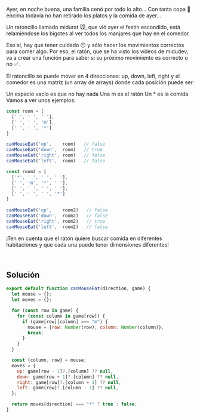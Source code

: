 Ayer, en noche buena, una família cenó por todo lo alto... Con tanta copa 🍾 encima todavía no han retirado los platos y la comida de ayer...

Un ratoncillo llamado midurat 🐭, que vió ayer el festín escondido, está relamiéndose los bigotes al ver todos los manjares que hay en el comedor.

Eso sí, hay que tener cuidado 😶 y sólo hacer los movimientos correctos para comer algo. Por eso, el ratón, que se ha visto los vídeos de midudev, va a crear una función para saber si su próximo movimiento es correcto o no ✅.

El ratoncillo se puede mover en 4 direcciones: up, down, left, right y el comedor es una matriz (un array de arrays) donde cada posición puede ser:

Un espacio vacío es que no hay nada
Una m es el ratón
Un * es la comida
Vamos a ver unos ejemplos:

```js
const room = [
  [' ', ' ', ' '],
  [' ', ' ', 'm'],
  [' ', ' ', '*']
]

canMouseEat('up',    room)   // false
canMouseEat('down',  room)   // true
canMouseEat('right', room)   // false
canMouseEat('left',  room)   // false

const room2 = [
  ['*', ' ', ' ', ' '],
  [' ', 'm', '*', ' '],
  [' ', ' ', ' ', ' '],
  [' ', ' ', ' ', '*']
]

canMouseEat('up',    room2)   // false
canMouseEat('down',  room2)   // false
canMouseEat('right', room2)   // true
canMouseEat('left',  room2)   // false
```

¡Ten en cuenta que el ratón quiere buscar comida en diferentes habitaciones y que cada una puede tener dimensiones diferentes!

<br >

## **Solución**

```js
export default function canMouseEat(direction, game) {
  let mouse = {};
  let moves = {};

  for (const row in game) {
    for (const column in game[row]) {
      if (game[row][column] === "m") {
        mouse = {row: Number(row), column: Number(column)};
        break;
      }
    }
  }

  const {column, row} = mouse;
  moves = {
    up: game[row - 1]?.[column] ?? null,
    down: game[row + 1]?.[column] ?? null,
    right: game[row]?.[column + 1] ?? null,
    left: game[row]?.[column - 1] ?? null,
  };

  return moves[direction] === "*" ? true : false;
}
```